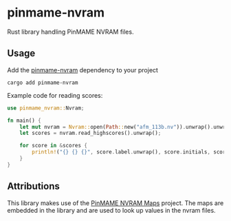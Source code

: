 # pinmame-nvram

Rust library handling PinMAME NVRAM files.

## Usage

Add the [pinmame-nvram](https://crates.io/crates/pinmame-nvram) dependency to your project

```
cargo add pinmame-nvram
```

Example code for reading scores:

```rust
use pinmame_nvram::Nvram;

fn main() {
    let mut nvram = Nvram::open(Path::new("afm_113b.nv")).unwrap().unwrap();
    let scores = nvram.read_highscores().unwrap();

    for score in &scores {
        println!("{} {} {}", score.label.unwrap(), score.initials, score.score);
    }
}
```

## Attributions

This library makes use of the [PinMAME NVRAM Maps](https://github.com/tomlogic/pinmame-nvram-maps) project.
The maps are embedded in the library and are used to look up values in the nvram files.
